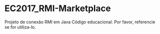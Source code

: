 # EC2017_RMI-Marketplace
Projeto de conexão RMI em Java
Código educacional. Por favor, referencie se for utiliza-lo.
